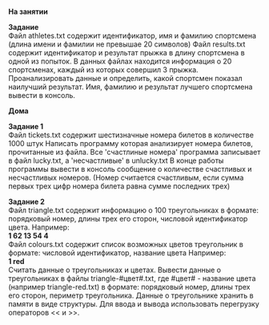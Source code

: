 __На занятии__<br>

__Задание__<br>
Файл athletes.txt содержит идентификатор, имя и фамилию спортсмена (длина имени и фамилии не превышае 20 символов)
Файл results.txt содержит идентификатор и результат прыжка в длину спортсмена в одной из попыток.
В данных файлах находится информация о 20 спортсменах, каждый из которых совершил 3 прыжка.
Проанализировать данные и определить,
какой спортсмен показал наилучший результат.
Имя, фамилию и результат лучшего спортсмена вывести в консоль.

__Дома__<br>

__Задание 1__<br>
Файл tickets.txt содержит шестизначные номера билетов в количестве 1000 штук
Написать программу которая анализирует номера билетов, прочитанные из файла.
Все 'счастлиные номера' программа записывает в файл lucky.txt, а 'несчастливые' в unlucky.txt
В конце работы программы вывести в консоль сообщение о количестве счастливых и несчастливых номеров.
(Номер считается счастливым, если сумма первых трех цифр номера билета равна сумме последних трех)

__Задание 2__<br>
Файл triangle.txt содержит информацию о 100 треугольниках в формате:
порядковый номер, длины трех его сторон, числовой идентификатор цвета.
Например:<br>
__1 62 13 54 4__<br>
Файл colours.txt содержит список возможных цветов треугольник в формате:
числовой идентификатор, название цвета
Например:<br>
__1 red__<br>
Считать данные о треугольниках и цветах.
Вывести данные о треугольниках в файлы triangle-#цвет#.txt, где #цвет# - название цвета (например triangle-red.txt) в формате:
порядковый номер, длины трех его сторон, периметр треугольника.
Данные о треугольнике хранить в памяти в виде структуры.
Для ввода и вывода использовать перегрузку операторов << и >>.
